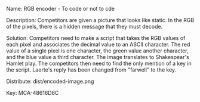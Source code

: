 Name: RGB encoder - To code or not to cde

Description: Competitors are given a picture that looks like static. In the RGB of the pixels, there is a hidden message that they must decode.

Solution: Competitors need to make a script that takes the RGB values of each pixel and associates the decimal value to an ASCII character. The red value of a single pixel is one character, the green value another character, and the blue value a third character. The image translates to Shakespear's Hamlet play. The competitors then need to find the only mention of a key in the script. Laerte's reply has been changed from "farwell" to the key.

Distribute: dist/encoded-image.png

Key: MCA-48616D6C